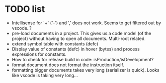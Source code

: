 # TODO list

* Intellisense for '+' ('-') and ',' does not work. Seems to get filtered out by vscode..?
* pre-load documents in a project. This gives us a code model (of the project) without having to open all documents. Multi-root related.
* extend symbol table with constants (defc)
* Display value of constants (defc) in hover (bytes) and process expressions for constants.
* How to check for release build in code: isProduction/isDevelopment?
* format document does not format the instruction itself.
* formatting bigger documents takes very long (serializer is quick). Looks like vscode is taking very long...

